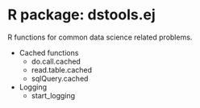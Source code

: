 # R package: dstools.ej

R functions for common data science related problems.

* Cached functions
  * do.call.cached
  * read.table.cached
  * sqlQuery.cached
* Logging
  * start_logging
